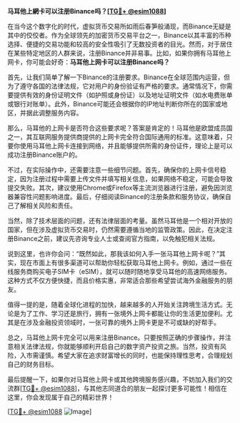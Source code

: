 **马耳他上網卡可以注册Binance吗？[[TG💪+ @esim1088](https://t.me/s/esim1088)]**

在当今这个数字化的时代，虚拟货币交易所如雨后春笋般涌现，而Binance无疑是其中的佼佼者。作为全球领先的加密货币交易平台之一，Binance以其丰富的币种选择、便捷的交易功能和较高的安全性吸引了无数投资者的目光。然而，对于居住在某些特定地区的人群来说，注册Binance并非易事。比如，如果你拥有马耳他上网卡，你可能会好奇：**马耳他上网卡可以注册Binance吗？**

首先，让我们简单了解一下Binance的注册要求。Binance在全球范围内运营，但为了遵守各国的法律法规，它对用户的身份验证有严格的要求。通常情况下，你需要提供有效的身份证明文件（如护照或身份证）以及地址证明文件（如水电费账单或银行对账单）。此外，Binance可能还会根据你的IP地址判断你所在的国家或地区，并据此调整服务内容。

那么，马耳他的上网卡是否符合这些要求呢？答案是肯定的！马耳他是欧盟成员国之一，其互联网服务提供商提供的上网卡完全符合国际通用的标准。这意味着，只要你使用马耳他上网卡连接到网络，并且能够提供所需的身份证件，理论上是可以成功注册Binance账户的。

不过，在实际操作中，还需要注意一些细节问题。首先，确保你的上网卡信号稳定，因为注册过程中需要上传文件并填写相关信息，如果网络不稳定，可能会导致提交失败。其次，建议使用Chrome或Firefox等主流浏览器进行注册，避免因浏览器兼容性问题影响进度。最后，仔细阅读Binance的注册条款和服务协议，确保自己了解相关风险和责任。

当然，除了技术层面的问题，还有法律层面的考量。虽然马耳他是一个相对开放的国家，但在涉及虚拟货币交易时，仍然需要遵循当地的监管政策。因此，在决定注册Binance之前，建议先咨询专业人士或查阅官方指南，以免触犯相关法规。

说到这里，也许你会问：“既然如此，那我该如何入手一张马耳他上网卡呢？”其实，现在市面上有很多渠道可以帮助你轻松获取马耳他上网卡。例如，通过一些在线服务商购买电子SIM卡（eSIM），就可以随时随地享受马耳他的高速网络服务。这种方式不仅方便快捷，而且价格实惠，非常适合那些希望尝试海外金融服务的朋友。

值得一提的是，随着全球化进程的加快，越来越多的人开始关注跨境生活方式。无论是为了工作、学习还是旅行，拥有一张境外上网卡都能让你的生活更加便利。尤其是在涉及金融投资领域时，一张可靠的境外上网卡更是不可或缺的好帮手。

总之，马耳他上网卡完全可以用来注册Binance。只要按照正确的步骤操作，并注意相关法律法规，你就能够顺利开启自己的数字资产投资之旅。当然，投资有风险，入市需谨慎。希望大家在追求财富增长的同时，也能保持理性思考，合理规划自己的财务目标。

最后提醒一下，如果你对马耳他上网卡或其他跨境服务感兴趣，不妨加入我们的交流群[[TG💪+ @esim1088](https://t.me/s/esim1088)]，与其他志同道合的朋友一起探讨更多可能性！相信在这里，你会发现属于自己的精彩世界！

[[TG💪+ @esim1088](https://t.me/s/esim1088) ![Image](https://i.postimg.cc/4NQfJmqS/Snipaste-2025-05-13-00-14-12.png)]